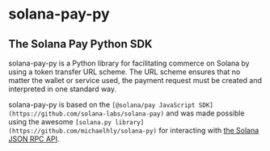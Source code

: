 # solana-pay-py

## The Solana Pay Python SDK

solana-pay-py is a Python library for facilitating commerce on Solana by using a token transfer URL scheme. The URL scheme ensures that no matter the wallet or service used, the payment request must be created and interpreted in one standard way.

solana-pay-py is based on the `[@solana/pay JavaScript SDK](https://github.com/solana-labs/solana-pay)` and was made possible using the awesome `[solana.py library](https://github.com/michaelhly/solana-py)` for interacting with [the Solana JSON RPC API](https://docs.solana.com/apps/jsonrpc-api).


